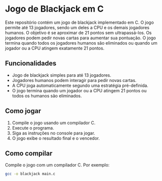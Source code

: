 # Jogo de Blackjack em C

Este repositório contém um jogo de blackjack implementado em C. O jogo permite até 13 jogadores, sendo um deles a CPU e os demais jogadores humanos. O objetivo é se aproximar de 21 pontos sem ultrapassá-los. Os jogadores podem pedir novas cartas para aumentar sua pontuação. O jogo termina quando todos os jogadores humanos são eliminados ou quando um jogador ou a CPU atingem exatamente 21 pontos.

## Funcionalidades

- Jogo de blackjack simples para até 13 jogadores.
- Jogadores humanos podem interagir para pedir novas cartas.
- A CPU joga automaticamente segundo uma estratégia pré-definida.
- O jogo termina quando um jogador ou a CPU atingem 21 pontos ou todos os humanos são eliminados.

## Como jogar

1. Compile o jogo usando um compilador C.
2. Execute o programa.
3. Siga as instruções no console para jogar.
4. O jogo exibe o resultado final e o vencedor.

## Como compilar

Compile o jogo com um compilador C. Por exemplo:

```bash
gcc -o blackjack main.c
